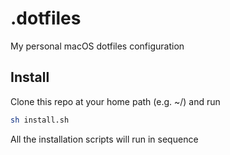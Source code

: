 # .dotfiles

My personal macOS dotfiles configuration

## Install

Clone this repo at your home path (e.g. ~/) and run
```sh
sh install.sh
```

All the installation scripts will run in sequence
